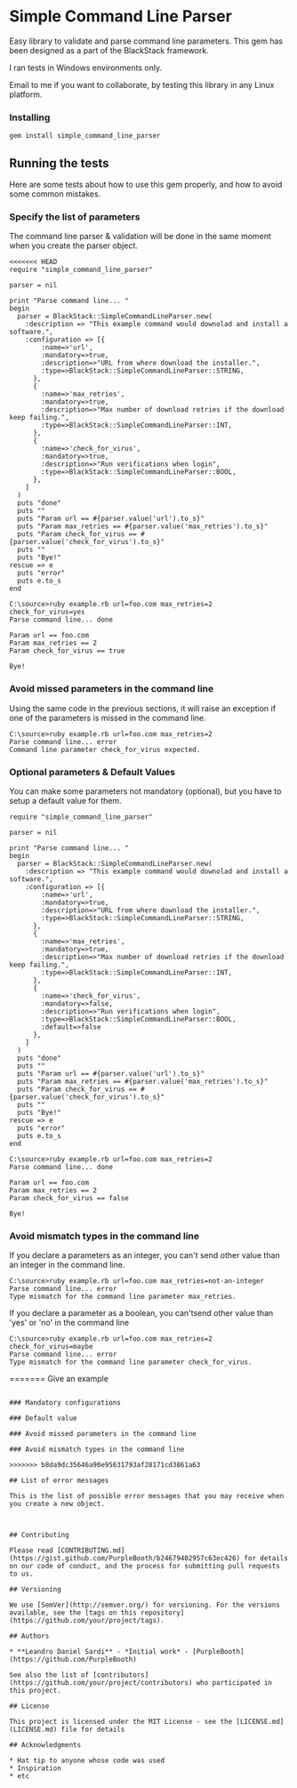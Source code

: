 # Simple Command Line Parser

Easy library to validate and parse command line parameters. This gem has been designed as a part of the BlackStack framework.

I ran tests in Windows environments only.

Email to me if you want to collaborate, by testing this library in any Linux platform.

### Installing

```
gem install simple_command_line_parser
```

## Running the tests

Here are some tests about how to use this gem properly, and how to avoid some common mistakes.

### Specify the list of parameters

The command line parser & validation will be done in the same moment when you create the parser object.

```
<<<<<<< HEAD
require "simple_command_line_parser"

parser = nil

print "Parse command line... "
begin
  parser = BlackStack::SimpleCommandLineParser.new(
    :description => "This example command would downolad and install a software.", 
    :configuration => [{
        :name=>'url', 
        :mandatory=>true, 
        :description=>"URL from where download the installer.", 
        :type=>BlackStack::SimpleCommandLineParser::STRING,
      },
      {
        :name=>'max_retries', 
        :mandatory=>true, 
        :description=>"Max number of download retries if the download keep failing.", 
        :type=>BlackStack::SimpleCommandLineParser::INT,
      },
      {
        :name=>'check_for_virus', 
        :mandatory=>true, 
        :description=>"Run verifications when login", 
        :type=>BlackStack::SimpleCommandLineParser::BOOL,
      },
    ]
  )
  puts "done"
  puts ""
  puts "Param url == #{parser.value('url').to_s}"
  puts "Param max_retries == #{parser.value('max_retries').to_s}"
  puts "Param check_for_virus == #{parser.value('check_for_virus').to_s}"
  puts ""
  puts "Bye!"
rescue => e
  puts "error"
  puts e.to_s
end
```

```
C:\source>ruby example.rb url=foo.com max_retries=2 check_for_virus=yes
Parse command line... done

Param url == foo.com
Param max_retries == 2
Param check_for_virus == true

Bye!
```

### Avoid missed parameters in the command line

Using the same code in the previous sections, it will raise an exception if one of the parameters is missed in the command line.

```
C:\source>ruby example.rb url=foo.com max_retries=2
Parse command line... error
Command line parameter check_for_virus expected.
```

### Optional parameters & Default Values

You can make some parameters not mandatory (optional), but you have to setup a default value for them.

```
require "simple_command_line_parser"

parser = nil

print "Parse command line... "
begin
  parser = BlackStack::SimpleCommandLineParser.new(
    :description => "This example command would downolad and install a software.", 
    :configuration => [{
        :name=>'url', 
        :mandatory=>true, 
        :description=>"URL from where download the installer.", 
        :type=>BlackStack::SimpleCommandLineParser::STRING,
      },
      {
        :name=>'max_retries', 
        :mandatory=>true, 
        :description=>"Max number of download retries if the download keep failing.", 
        :type=>BlackStack::SimpleCommandLineParser::INT,
      },
      {
        :name=>'check_for_virus', 
        :mandatory=>false, 
        :description=>"Run verifications when login", 
        :type=>BlackStack::SimpleCommandLineParser::BOOL,
        :default=>false
      },
    ]
  )
  puts "done"
  puts ""
  puts "Param url == #{parser.value('url').to_s}"
  puts "Param max_retries == #{parser.value('max_retries').to_s}"
  puts "Param check_for_virus == #{parser.value('check_for_virus').to_s}"
  puts ""
  puts "Bye!"
rescue => e
  puts "error"
  puts e.to_s
end 
```

```
C:\source>ruby example.rb url=foo.com max_retries=2
Parse command line... done

Param url == foo.com
Param max_retries == 2
Param check_for_virus == false

Bye!
```

### Avoid mismatch types in the command line

If you declare a parameters as an integer, you can't send other value than an integer in the command line.

```
C:\source>ruby example.rb url=foo.com max_retries=not-an-integer
Parse command line... error
Type mismatch for the command line parameter max_retries.
```

If you declare a parameter as a boolean, you can'tsend other value than 'yes' or 'no' in the command line

```
C:\source>ruby example.rb url=foo.com max_retries=2 check_for_virus=maybe
Parse command line... error
Type mismatch for the command line parameter check_for_virus.
```
=======
Give an example
```

### Mandatory configurations

### Default value 

### Avoid missed parameters in the command line

### Avoid mismatch types in the command line

>>>>>>> b8da9dc35646a90e95631793af28171cd3861a63

## List of error messages

This is the list of possible error messages that you may receive when you create a new object.



## Contributing

Please read [CONTRIBUTING.md](https://gist.github.com/PurpleBooth/b24679402957c63ec426) for details on our code of conduct, and the process for submitting pull requests to us.

## Versioning

We use [SemVer](http://semver.org/) for versioning. For the versions available, see the [tags on this repository](https://github.com/your/project/tags). 

## Authors

* **Leandro Daniel Sardi** - *Initial work* - [PurpleBooth](https://github.com/PurpleBooth)

See also the list of [contributors](https://github.com/your/project/contributors) who participated in this project.

## License

This project is licensed under the MIT License - see the [LICENSE.md](LICENSE.md) file for details

## Acknowledgments

* Hat tip to anyone whose code was used
* Inspiration
* etc

